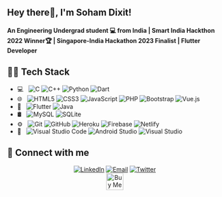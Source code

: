 <!-- ## Hey there👋, I'm [Soham Dixit!](https://soham-dixit.github.io) -->
## Hey there👋, I'm Soham Dixit!

#### An Engineering Undergrad student 💻 from India | Smart India Hackthon 2022 Winner🏆 | Singapore-India Hackathon 2023 Finalist | Flutter Developer

## 👨‍💻 Tech Stack

- 💻 &nbsp;
  ![C](https://img.shields.io/badge/c-%2300599C.svg?style=for-the-badge&logo=c&logoColor=white)
  ![C++](https://img.shields.io/badge/c++-%2300599C.svg?style=for-the-badge&logo=c%2B%2B&logoColor=white)
  ![Python](https://img.shields.io/badge/python-3670A0?style=for-the-badge&logo=python&logoColor=ffdd54)
  ![Dart](https://img.shields.io/badge/Dart-0175C2?style=for-the-badge&logo=dart&logoColor=white)
- 🌐 &nbsp;
  ![HTML5](https://img.shields.io/badge/html5-%23E34F26.svg?style=for-the-badge&logo=html5&logoColor=white)
  ![CSS3](https://img.shields.io/badge/css3-%231572B6.svg?style=for-the-badge&logo=css3&logoColor=white)
  ![JavaScript](https://img.shields.io/badge/javascript-%23323330.svg?style=for-the-badge&logo=javascript&logoColor=%23F7DF1E)
  ![PHP](https://img.shields.io/badge/php-%23777BB4.svg?style=for-the-badge&logo=php&logoColor=white)
  ![Bootstrap](https://img.shields.io/badge/bootstrap-%23563D7C.svg?style=for-the-badge&logo=bootstrap&logoColor=white)
  ![Vue.js](https://img.shields.io/badge/vuejs-%2335495e.svg?style=for-the-badge&logo=vuedotjs&logoColor=%234FC08D)
- 📱 &nbsp;
  ![Flutter](https://img.shields.io/badge/Flutter-02569B?style=for-the-badge&logo=flutter&logoColor=white)
  ![Java](https://img.shields.io/badge/java-%23ED8B00.svg?style=for-the-badge&logo=java&logoColor=white)
- 🛢 &nbsp;
  ![MySQL](https://img.shields.io/badge/mysql-%2300f.svg?style=for-the-badge&logo=mysql&logoColor=white)
  ![SQLite](https://img.shields.io/badge/sqlite-%2307405e.svg?style=for-the-badge&logo=sqlite&logoColor=white)
- ⚙️ &nbsp;
  ![Git](https://img.shields.io/badge/git-%23F05033.svg?style=for-the-badge&logo=git&logoColor=white)
  ![GitHub](https://img.shields.io/badge/github-%23121011.svg?style=for-the-badge&logo=github&logoColor=white)
  ![Heroku](https://img.shields.io/badge/heroku-%23430098.svg?style=for-the-badge&logo=heroku&logoColor=white)
  ![Firebase](https://img.shields.io/badge/firebase-%23039BE5.svg?style=for-the-badge&logo=firebase)
  ![Netlify](https://img.shields.io/badge/netlify-%23000000.svg?style=for-the-badge&logo=netlify&logoColor=#00C7B7)
- 🔧 &nbsp;
  ![Visual Studio Code](https://img.shields.io/badge/Visual%20Studio%20Code-0078d7.svg?style=for-the-badge&logo=visual-studio-code&logoColor=white)
  ![Android Studio](https://img.shields.io/badge/Android%20Studio-3DDC84.svg?style=for-the-badge&logo=android-studio&logoColor=white)
  ![Visual Studio](https://img.shields.io/badge/Visual%20Studio-5C2D91.svg?style=for-the-badge&logo=visual-studio&logoColor=white)

## 📱 Connect with me

<p align="center">
<!-- <a href="https://soham-dixit.github.io"><img alt="Website" src="https://img.shields.io/badge/Website-soham&#150dixit.github.io-blue?style=flat-square&logo=google-chrome"></a> -->
<a href="https://www.linkedin.com/in/soham-dixit"><img alt="LinkedIn" src="https://img.shields.io/badge/LinkedIn-Soham%20Dixit-blue?style=flat-square&logo=linkedin"></a>
<a href="mailto:sohamddixit@gmail.com"><img alt="Email" src="https://img.shields.io/badge/Email-sohamddixit@gmail.com-blue?style=flat-square&logo=gmail"></a>
<a href="https://twitter.com/iSohamDixit"><img alt="Twitter" src="https://img.shields.io/badge/Twitter-@iSohamDixit-blue?style=flat-square&logo=twitter"></a><br>
<a href="https://www.buymeacoffee.com/sohamdixit" target="_blank"><img src="https://cdn.buymeacoffee.com/buttons/v2/default-yellow.png" alt="Buy Me A Coffee" style="height: 40px !important;width: 190x !important;" ></a>
</p>
